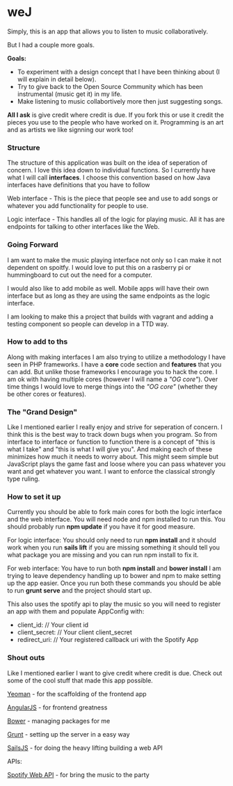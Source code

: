 # weJ

Simply, this is an app that allows you to listen to music collaboratively. 

But I had a couple more goals. 

**Goals:** 
  * To experiment with a design concept that I have been thinking about (I will explain in detail below). 
  * Try to give back to the Open Source Community which has been instrumental (music get it) in my life.
  * Make listening to music collabortively more then just suggesting songs. 
  
**All I ask** is give credit where credit is due. If you fork this or use it credit the pieces you use to the people who have worked on it. Programming is an art and as artists we like signning our work too!

### Structure 

The structure of this application was built on the idea of seperation of concern. I love this idea down to individual functions. So I currently have what I will call **interfaces**. I choose this convention based on how Java interfaces have definitions that you have to follow  

Web interface - This is the piece that people see and use to add songs or whatever you add functionality for people to use.  

Logic interface - This handles all of the logic for playing music. All it has are endpoints for talking to other interfaces like the Web. 

### Going Forward 

I am want to make the music playing interface not only so I can make it not dependent on spoitfy. I would love to put this on a rasberry pi or hummingboard to cut out the need for a computer. 

I would also like to add mobile as well. Mobile apps will have their own interface but as long as they are using the same endpoints as the logic interface. 

I am looking to make this a project that builds with vagrant and adding a testing component so people can develop in a TTD way.

### How to add to ths

Along with making interfaces I am also trying to utilize a methodology I have seen in PHP frameworks. I have a **core** code section and **features** that you can add. But unlike those frameworks I encourage you to hack the core. I am ok with having multiple cores (however I will name a *"OG core"*). Over time things I would love to merge things into the *"OG core"* (whether they be other cores or features). 

### The "Grand Design" 

Like I mentioned earlier I really enjoy and strive for seperation of concern. I think this is the best way to track down bugs when you program. So from interface to interface or function to function there is a concept of "this is what I take" and "this is what I will give you". And making each of these minimizes how much it needs to worry about. This might seem simple but JavaScript plays the game fast and loose where you can pass whatever you want and get whatever you want. I want to enforce the classical strongly type ruling. 

### How to set it up 

Currently you should be able to fork main cores for both the logic interface and the web interface. You will need node and npm installed to run this. You should probably run **npm update** if you have it for good measure.

For logic interface: You should only need to run **npm install** and it should work when you run **sails lift** if you are missing something it should tell you what package you are missing and you can run npm install <package name> to fix it.

For web interface: You have to run both **npm install** and **bower install** I am trying to leave dependency handling up to bower and npm to make setting up the app easier. Once you run both these commands you should be able to run **grunt serve** and the project should start up. 

This also uses the spotify api to play the music so you will need to register an app with them and populate AppConfig with:
* client_id: // Your client id
* client_secret: // Your client client_secret
* redirect_uri: // Your registered callback uri with the Spotify App
  
  
### Shout outs

Like I mentioned earlier I want to give credit where credit is due. Check out some of the cool stuff that made this app possible.

[Yeoman](http://yeoman.io/) - for the scaffolding of the frontend app 

[AngularJS](https://angularjs.org/) - for frontend greatness

[Bower](http://bower.io/) - managing packages for me 

[Grunt](http://gruntjs.com/) - setting up the server in a easy way 

[SailsJS](http://sailsjs.org/#!/) - for doing the heavy lifting building a web API

APIs:

[Spotify Web API](https://developer.spotify.com/web-api/) - for bring the music to the party






